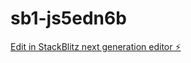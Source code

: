 # sb1-js5edn6b

[Edit in StackBlitz next generation editor ⚡️](https://stackblitz.com/~/github.com/Kjha2089/sb1-js5edn6b)